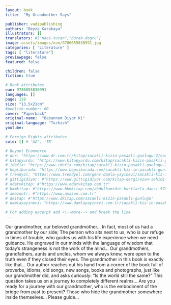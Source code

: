 ```yaml
---
layout: book
title:  "My Grandmother Says"

publisher: vadipublishing
authors: "Beyza Karakaya"
illustrators: []
translators: #["naci-turan","burak-dogru"]
image: assets/images/ean/9786055830991.jpg
categories: [ "Literature" ]
tags: [ "literature"]
previewpage: false
featured: false

children: false
fiction: true

# Book attributes
ean: 9786055830991
languages: []
page: 128
size: "13,5x21cm"
#publish-number: 60
cover: "Paperback"
original-name:  "Babannem Diyor Ki"
original-language: "Turkish"
youtube:

# Foreign Rights attributes
sold: [] # 'AZ', 'TR'

# Buyout Ecommerce
# dnr: "https://www.dr.com.tr/kitap/sacakli-kizin-pasakli-gunlugu-2/cocuk-ve-genclik/genclik-10-yas/roman-oyku/urunno=0001893059001"
# kitapyurdu: "https://www.kitapyurdu.com/kitap/sacakli-kizin-pasakli-gunlugu-2-/560122.html&filter_name=Sa%C3%A7akl%C4%B1+K%C4%B1z%27%C4%B1n+Pasakl%C4%B1+G%C3%BCnl%C3%BC%C4%9F%C3%BC+2"
# idefix: "https://www.idefix.com/kitap/sacakli-kizin-pasakli-gunlugu-2/cocuk-ve-genclik/genclik-10-yas/roman-oyku/urunno=0001893059001"
# hepsiburada: "https://www.hepsiburada.com/sacakli-kiz-in-pasakli-gunlugu-2-damla-yayinevi-p-HBV000012ER86"
# trendyol: "https://www.trendyol.com/genc-damla-yayinevi/sacakli-kiz-in-pasakli-gunlugu-2-p-54825777"
# gittigidiyor: #"https://www.gittigidiyor.com/kitap-dergi/ezan-sehidi-adnan-menderes_pdp_732728793"
# odatvkitap: #"https://www.odatvkitap.com.tr"
# bkmkitap: #"https://www.bkmkitap.com/abdulhamidin-kurtlarla-dansi-578226"
# amazontr: #"https://www.amazon.com.tr"
# dkitap: #"https://www.dkitap.com/sacakli-kizin-pasakli-gunlugu"
# damlayayinevi: "https://www.damlayayinevi.com.tr/sacakli-kiz-in-pasakli-gunlugu-2-bu-iste-bi-terslik-var"

# For adding excerpt add <!--more--> and break the line
---
```

Our grandmother, our beloved grandmother...
In fact, most of us had a grandmother by our
side; The person who sits next to us, who is our
refuge in times of trouble, who guides us with his
life experience when we need guidance. He engraved in our minds with the language of wisdom
that today’s strangeness is not the work of the
mind...
Our grandmothers, grandfathers, aunts and
uncles, whom we always knew, were open to the
truth even if they closed their eyes.
The grandmother in this book is exactly like
that...
Our author reaches out his hand from a corner of
the book full of proverbs, idioms, old songs, new
songs, books and photographs, just like our grandmother did, and asks curiously: “Is the world still
the same?” This question takes us on a journey to
completely different realms...
Are you ready for a journey with our grandmother, who is the embodiment of the bridge from
past to present?
Those who hide the grandmother somewhere
inside themselves... Please guide...
<!--more--> 

